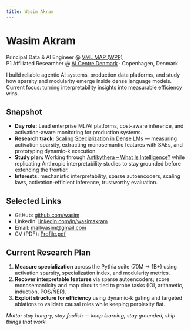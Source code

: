 ```yaml
---
title: Wasim Akram
---
```


# Wasim Akram

Principal Data & AI Engineer @ [VML MAP (WPP)](https://www.vml.com/)  
P1 Affiliated Researcher @ [AI Centre Denmark](https://www.aicentre.dk/) · Copenhagen, Denmark

I build reliable agentic AI systems, production data platforms, and study how sparsity and modularity emerge inside dense language models. Current focus: turning interpretability insights into measurable efficiency wins.

## Snapshot

- **Day role:** Lead enterprise ML/AI platforms, cost-aware inference, and activation-aware monitoring for production systems.
- **Research track:** [Scaling Specialization in Dense LMs](https://github.com/wasim/scaling-specialization-dense-lms) — measuring activation sparsity, extracting monosemantic features with SAEs, and prototyping dynamic-k execution.
- **Study plan:** Working through [Antikythera – What Is Intelligence?](https://whatisintelligence.antikythera.org/) while replicating Anthropic interpretability studies to stay grounded before extending the frontier.
- **Interests:** mechanistic interpretability, sparse autoencoders, scaling laws, activation-efficient inference, trustworthy evaluation.

## Selected Links

- GitHub: [github.com/wasim](https://github.com/wasim)
- LinkedIn: [linkedin.com/in/wasimakram](https://www.linkedin.com/in/wasimakram/?originalSubdomain=dk)
- Email: [mailwasim@gmail.com](mailto:mailwasim@gmail.com)
- CV (PDF): [Profile.pdf](assets/Profile.pdf)

## Current Research Plan

1. **Measure specialization** across the Pythia suite (70M → 1B+) using activation sparsity, specialization index, and modularity metrics.
2. **Recover interpretable features** via sparse autoencoders; score monosemanticity and map circuits tied to probe tasks (IOI, arithmetic, induction, POS/NER).
3. **Exploit structure for efficiency** using dynamic-k gating and targeted ablations to validate causal roles while keeping perplexity flat.

_Motto: stay hungry, stay foolish — keep learning, stay grounded, ship things that work._
